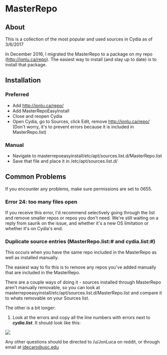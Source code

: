# MasterRepo

## About
This is a collection of the most popular and used sources in Cydia as of 3/6/2017

In December 2016, I migrated the MasterRepo to a package on my repo (http://jonlu.ca/repo). The easiest way to install (and stay up to date) is to install that package.


## Installation

### Preferred
- Add http://jonlu.ca/repo/
- Add MasterRepoEasyInstall
- Close and reopen Cydia
- Open Cydia, go to Sources, click Edit, remove http://jonlu.ca/repo/ (Don't worry, it's to prevent errors because it is included in MasterRepo.list)

### Manual

- Navigate to masterrepoeasyinstall/etc/apt/sources.list.d/MasterRepo.list
- Save that file and place it in /etc/apt/sources.list.d/

## Common Problems

If you encounter any problems, make sure permissions are set to 0655.


### Error 24: too many files open

If you receive this error, I'd recommend selectively going through the list and remove smaller repos or repos you don't need. We're still waiting on a reply from saurik on the issue, and whether it's a new OS limitation or whether it's on Cydia's end. 

### Duplicate source entries (MasterRepo.list:# and cydia.list:#)

This occurs when you have the same repo included in the MasterRepo as well as installed manually.

The easiest way to fix this is to remove any repos you've added manually that are included in the MasterRepo. 

There are a couple ways of doing it - sources installed through MasterRepo aren't manually removable, so you can look at masterrepoeasyinstall/etc/apt/sources.list.d/MasterRepo.list and compare it to whats removable on your Sources list.

The other is a bit longer:

1. Look at the errors and copy all the line numbers with errors next to ***cydia.list***. It should look like this:

<img src="http://i.imgur.com/B97ffgH.png" />

Any other questions should be directed to /u/JonLuca on reddit, or through email at jdecaro@usc.edu
